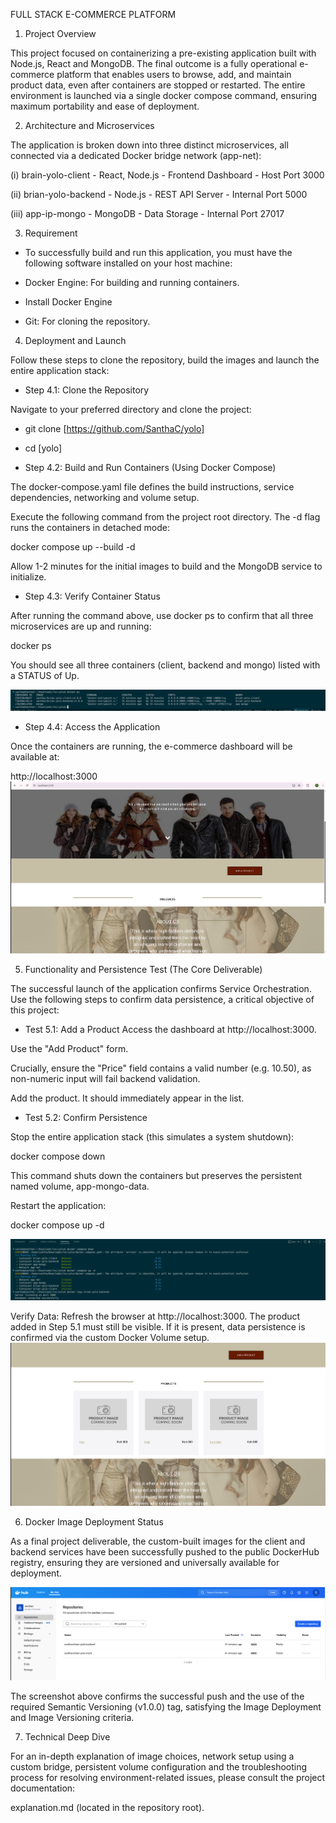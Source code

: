 FULL STACK E-COMMERCE PLATFORM 

1. Project Overview

This project focused on containerizing a pre-existing application built with Node.js, React and MongoDB. The final outcome is a fully operational e-commerce platform that enables users to browse, add, and maintain product data, even after containers are stopped or restarted.
The entire environment is launched via a single docker compose command, ensuring maximum portability and ease of deployment.

2. Architecture and Microservices

The application is broken down into three distinct microservices, all connected via a dedicated Docker bridge network (app-net):

(i) brain-yolo-client - React, Node.js - Frontend Dashboard - Host Port 3000

(ii) brian-yolo-backend - Node.js - REST API Server - Internal Port 5000

(iii) app-ip-mongo - MongoDB - Data Storage - Internal Port 27017

3. Requirement 

- To successfully build and run this application, you must have the following software installed on your host machine:

- Docker Engine: For building and running containers.

- Install Docker Engine

- Git: For cloning the repository.

4. Deployment and Launch

Follow these steps to clone the repository, build the images and launch the entire application stack:

- Step 4.1: Clone the Repository

Navigate to your preferred directory and clone the project:

- git clone [https://github.com/SanthaC/yolo]
- cd [yolo] 

- Step 4.2: Build and Run Containers (Using Docker Compose)

The docker-compose.yaml file defines the build instructions, service dependencies, networking and volume setup.

Execute the following command from the project root directory. The -d flag runs the containers in detached mode:

docker compose up --build -d

Allow 1-2 minutes for the initial images to build and the MongoDB service to initialize.

- Step 4.3: Verify Container Status

After running the command above, use docker ps to confirm that all three microservices are up and running:

docker ps

You should see all three containers (client, backend and mongo) listed with a STATUS of Up.

![Docker containers running](./client/src/images/screenshots/successful-container-running.png)


- Step 4.4: Access the Application

Once the containers are running, the e-commerce dashboard will be available at:

http://localhost:3000
![Web Application Screenshot](./client/src/images/screenshots/web-application.png)



5. Functionality and Persistence Test (The Core Deliverable)

The successful launch of the application confirms Service Orchestration. Use the following steps to confirm data persistence, a critical objective of this project:

- Test 5.1: Add a Product
Access the dashboard at http://localhost:3000.

Use the "Add Product" form.

Crucially, ensure the "Price" field contains a valid number (e.g. 10.50), as non-numeric input will fail backend validation.

Add the product. It should immediately appear in the list.

- Test 5.2: Confirm Persistence

Stop the entire application stack (this simulates a system shutdown):

docker compose down

This command shuts down the containers but preserves the persistent named volume, app-mongo-data.

Restart the application:

docker compose up -d

![Terminal Image](./client/src/images/screenshots/terminal-image.png)

Verify Data: Refresh the browser at http://localhost:3000. The product added in Step 5.1 must still be visible. If it is present, data persistence is confirmed via the custom Docker Volume setup.
![Successful Product added](./client/src/images/screenshots/persistent-web-data.png)

6. Docker Image Deployment Status

As a final project deliverable, the custom-built images for the client and backend services have been successfully pushed to the public DockerHub registry, ensuring they are versioned and universally available for deployment.

![Docker Hb repo](./client/src/images/screenshots/docker-repo.png)

The screenshot above confirms the successful push and the use of the required Semantic Versioning (v1.0.0) tag, satisfying the Image Deployment and Image Versioning criteria.

7. Technical Deep Dive

For an in-depth explanation of image choices, network setup using a custom bridge, persistent volume configuration and the troubleshooting process for resolving environment-related issues, please consult the project documentation:

explanation.md (located in the repository root).